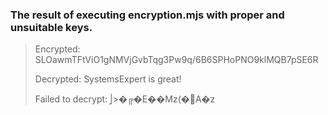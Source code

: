 
### The result of executing encryption.mjs with proper and unsuitable keys.

> Encrypted:  SLOawmTFtViO1gNMVjGvbTqg3Pw9q/6B6SPHoPNO9klMQB7pSE6R
> 
> Decrypted:  SystemsExpert is great!
>
> Failed to decrypt:  |̦>�╔�E��Mz(�㄰A�z

